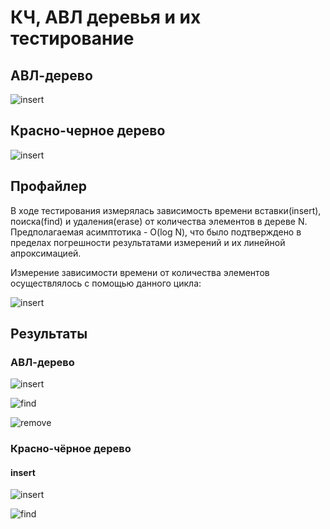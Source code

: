 # КЧ, АВЛ деревья и их тестирование

## АВЛ-дерево

![insert](https://github.com/sedykh-ag/trees/blob/main/Presentation/AVL_tree_slide.jpg)

## Красно-черное дерево

![insert](https://github.com/sedykh-ag/trees/blob/main/Presentation/rb_tree_slide.png)

## Профайлер

В ходе тестирования измерялась зависимость времени вставки(insert), поиска(find) и удаления(erase) от количества элементов в дереве N. Предполагаемая асимптотика - O(log N), что было подтверждено в пределах погрешности результатами измерений и их линейной апроксимацией.

Измерение зависимости времени от количества элементов осуществлялось с помощью данного цикла:

![insert](https://github.com/sedykh-ag/trees/blob/main/Presentation/Profiler_code.png)

## Результаты

### АВЛ-дерево

![insert](https://github.com/sedykh-ag/trees/blob/main/Profiler/AVL_tree_insert.png)

![find](https://github.com/sedykh-ag/trees/blob/main/Profiler/AVL_tree_find.png)

![remove](https://github.com/sedykh-ag/trees/blob/main/Profiler/AVL_tree_erase.png)

### Красно-чёрное дерево

#### insert

![insert](https://github.com/sedykh-ag/trees/blob/main/Profiler/RB_tre_insert.png)

![find](https://github.com/sedykh-ag/trees/blob/main/Profiler/RB_tree_find.png)
